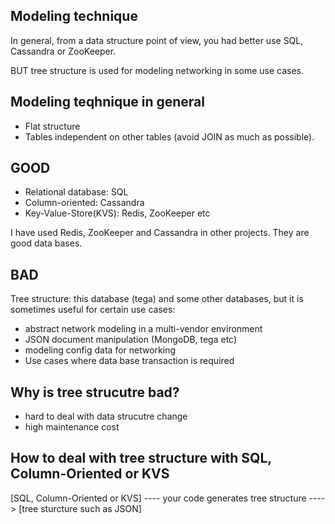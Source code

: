 Modeling technique
------------------

In general, from a data structure point of view, you had better use SQL, Cassandra or ZooKeeper.

BUT tree structure is used for modeling networking in some use cases.

Modeling teqhnique in general
-----------------------------
- Flat structure
- Tables independent on other tables (avoid JOIN as much as possible).

GOOD
----
- Relational database: SQL
- Column-oriented: Cassandra
- Key-Value-Store(KVS): Redis, ZooKeeper etc

I have used Redis, ZooKeeper and Cassandra in other projects. They are good data bases.

BAD
---
Tree structure: this database (tega) and some other databases, but it is sometimes useful for certain use cases:
- abstract network modeling in a multi-vendor environment
- JSON document manipulation (MongoDB, tega etc)
- modeling config data for networking
- Use cases where data base transaction is required

Why is tree strucutre bad?
--------------------------
- hard to deal with data strucutre change
- high maintenance cost

How to deal with tree structure with SQL, Column-Oriented or KVS
----------------------------------------------------------------
[SQL, Column-Oriented or KVS] ---- your code generates tree structure ----> [tree sturcture such as JSON]
